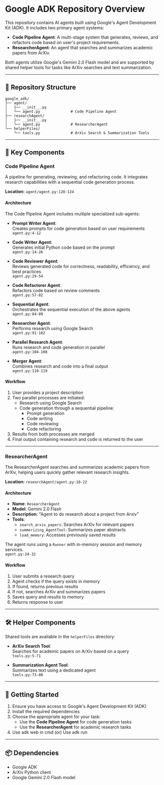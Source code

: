 # Google ADK Repository Overview

This repository contains AI agents built using Google's Agent Development Kit (ADK). It includes two primary agent systems:

- **Code Pipeline Agent**: A multi-stage system that generates, reviews, and refactors code based on user's project requirements.
- **ResearcherAgent**: An agent that searches and summarizes academic papers from ArXiv.

Both agents utilize Google's Gemini 2.0 Flash model and are supported by shared helper tools for tasks like ArXiv searches and text summarization.

---

## 📁 Repository Structure

```
google_adk/
├── agent/
│   ├── __init__.py
│   └── agent.py              # Code Pipeline Agent
├── researchAgent/
│   ├── __init__.py
│   └── agent.py              # ResearcherAgent
└── helperFiles/
    └── tools.py              # ArXiv Search & Summarization Tools
```

---

## 🧠 Key Components

### Code Pipeline Agent

A pipeline for generating, reviewing, and refactoring code. It integrates research capabilities with a sequential code generation process.

**Location:** `agent/agent.py:120-124`

#### Architecture

The Code Pipeline Agent includes multiple specialized sub-agents:

- **Prompt Writer Agent**:  
  Creates prompts for code generation based on user requirements  
  `agent.py:4-12`

- **Code Writer Agent**:  
  Generates initial Python code based on the prompt  
  `agent.py:14-26`

- **Code Reviewer Agent**:  
  Reviews generated code for correctness, readability, efficiency, and best practices  
  `agent.py:29-54`

- **Code Refactorer Agent**:  
  Refactors code based on review comments  
  `agent.py:57-82`

- **Sequential Agent**:  
  Orchestrates the sequential execution of the above agents  
  `agent.py:84-89`

- **Researcher Agent**:  
  Performs research using Google Search  
  `agent.py:91-102`

- **Parallel Research Agent**:  
  Runs research and code generation in parallel  
  `agent.py:104-108`

- **Merger Agent**:  
  Combines research and code into a final output  
  `agent.py:110-119`

#### Workflow

1. User provides a project description
2. Two parallel processes are initiated:
   - Research using Google Search
   - Code generation through a sequential pipeline:
     - Prompt generation
     - Code writing
     - Code reviewing
     - Code refactoring
3. Results from both processes are merged
4. Final output containing research and code is returned to the user

---

### ResearcherAgent

The ResearcherAgent searches and summarizes academic papers from ArXiv, helping users quickly gather relevant research insights.

**Location:** `researchAgent/agent.py:10-22`

#### Architecture

- **Name**: `ResearcherAgent`
- **Model**: Gemini 2.0 Flash
- **Description**: "Agent to do research about a project from Arxiv"
- **Tools**:
  - `search_arxiv_papers`: Searches ArXiv for relevant papers
  - `summerizing_AgentTool`: Summarizes paper abstracts
  - `load_memory`: Accesses previously saved results

The agent runs using a `Runner` with in-memory session and memory services.  
`agent.py:24-32`

#### Workflow

1. User submits a research query
2. Agent checks if the query exists in memory
3. If found, returns previous results
4. If not, searches ArXiv and summarizes papers
5. Saves query and results to memory
6. Returns response to user

---

## 🛠️ Helper Components

Shared tools are available in the `helperFiles` directory:

- **ArXiv Search Tool**:  
  Searches for academic papers on ArXiv based on a query  
  `tools.py:5-71`

- **Summarization Agent Tool**:  
  Summarizes text using a dedicated agent  
  `tools.py:73-80`

---

## 🚀 Getting Started

1. Ensure you have access to Google's Agent Development Kit (ADK)
2. Install the required dependencies
3. Choose the appropriate agent for your task:
   - Use the **Code Pipeline Agent** for code generation tasks
   - Use the **ResearcherAgent** for academic research tasks
4. Use adk web in cmd (or) Use adk run <Agent-name>

---

## 📦 Dependencies

- Google ADK  
- ArXiv Python client  
- Google Gemini 2.0 Flash model
